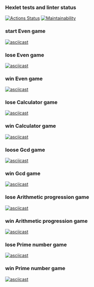 ### Hexlet tests and linter status

[![Actions Status](https://github.com/AlexSekret/java-project-61/actions/workflows/hexlet-check.yml/badge.svg)](https://github.com/AlexSekret/java-project-61/actions)
[![Maintainability](https://api.codeclimate.com/v1/badges/e1c8bcb3691174392c8e/maintainability)](https://codeclimate.com/github/AlexSekret/java-project-61/maintainability)

### start Even game

[![asciicast](https://asciinema.org/a/gFxC1zGQWysMDo2rP1ThsHy2z.svg)](https://asciinema.org/a/gFxC1zGQWysMDo2rP1ThsHy2z)

### lose Even game

[![asciicast](https://asciinema.org/a/ZrmTczx9leTh0VJ7WyPWjLGs5.svg)](https://asciinema.org/a/ZrmTczx9leTh0VJ7WyPWjLGs5)

### win Even game

[![asciicast](https://asciinema.org/a/EAUdr1EEiUZ3YbPj0cBKM82nn.svg)](https://asciinema.org/a/EAUdr1EEiUZ3YbPj0cBKM82nn)

### lose Calculator game

[![asciicast](https://asciinema.org/a/4y82d4qQtRzgKPFjHlOit7f0h.svg)](https://asciinema.org/a/4y82d4qQtRzgKPFjHlOit7f0h)

### win Calculator game

[![asciicast](https://asciinema.org/a/HZmZbvkBDOwNHd5COPhpNKKzd.svg)](https://asciinema.org/a/HZmZbvkBDOwNHd5COPhpNKKzd)

### loose Gcd game

[![asciicast](https://asciinema.org/a/gKcl0DQoTxuXROGzD9fQ8cpDG.svg)](https://asciinema.org/a/gKcl0DQoTxuXROGzD9fQ8cpDG)

### win Gcd game

[![asciicast](https://asciinema.org/a/YUbCrMDtpEyBmjKFC40PWvyWU.svg)](https://asciinema.org/a/YUbCrMDtpEyBmjKFC40PWvyWU)

### lose Arithmetic progression game

[![asciicast](https://asciinema.org/a/z27FXcEVcLYEgekSV4U5HMsnV.svg)](https://asciinema.org/a/z27FXcEVcLYEgekSV4U5HMsnV)

### win Arithmetic progression game

[![asciicast](https://asciinema.org/a/KwIzbBkbhQNI3dhQ638aW8inY.svg)](https://asciinema.org/a/KwIzbBkbhQNI3dhQ638aW8inY)

### lose Prime number game

[![asciicast](https://asciinema.org/a/FBpL0FbSaovP2UBL7zvsgLY1P.svg)](https://asciinema.org/a/FBpL0FbSaovP2UBL7zvsgLY1P)

### win Prime number game

[![asciicast](https://asciinema.org/a/bQHAzQEh0bAn72hOXIZQBNIX8.svg)](https://asciinema.org/a/bQHAzQEh0bAn72hOXIZQBNIX8)
